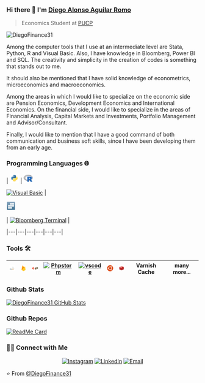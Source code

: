 
### Hi there 👋 I'm [Diego Alonso Aguilar Romo](https://DiegoFinance31.com.np)
> Economics Student at [PUCP](https://www.pucp.edu.pe)


<img src="https://komarev.com/ghpvc/?username=DiegoFinance31" alt="DiegoFinance31" />

<div>
 <p>
Among the computer tools that I use at an intermediate level are Stata, Python, R and Visual Basic. Also, I have knowledge in Bloomberg, Power BI and SQL. The creativity and simplicity in the creation of codes is something that stands out to me.

It should also be mentioned that I have solid knowledge of econometrics, microeconomics and macroeconomics.

Among the areas in which I would like to specialize on the economic side are Pension Economics, Development Economics and International Economics. On the financial side, I would like to specialize in the areas of Financial Analysis, Capital Markets and Investments, Portfolio Management and Advisor/Consultant.

Finally, I would like to mention that I have a good command of both communication and business soft skills, since I have been developing them from an early age.
</p>
</div>

### Programming Languages 🌐

| [<img src="https://raw.githubusercontent.com/github/explore/80688e429a7d4ef2fca1e82350fe8e3517d3494d/topics/python/python.png" alt="Python" width="24">](https://python.org/) | [<img src="https://raw.githubusercontent.com/github/explore/80688e429a7d4ef2fca1e82350fe8e3517d3494d/topics/r/r.png" alt="R" width="24">](https://r-project.org/)


[<img src="https://raw.githubusercontent.com/github/explore/80688e429a7d4ef2fca1e82350fe8e3517d3494d/topics/visual basic/visual basic.png" alt="Visual Basic" width="38">](https://visualstudio.microsoft.com/es/downloads/)  | 


[<img src="https://raw.githubusercontent.com/github/explore/80688e429a7d4ef2fca1e82350fe8e3517d3494d/topics/stata/stata.png" alt="Stata" width="24">](https://stata.org/)  


|  [<img src="https://raw.githubusercontent.com/github/explore/80688e429a7d4ef2fca1e82350fe8e3517d3494d/topics/Bloomberg Terminal/Bloomberg Terminal.png" alt="Bloomberg Terminal" width="24">](https://www.bloomberg.com/professional/solution/bloomberg-terminal/) |  



|---|---|---|---|---|---|
 
### Tools 🛠️

| [<img src="https://raw.githubusercontent.com/github/explore/80688e429a7d4ef2fca1e82350fe8e3517d3494d/topics/mysql/mysql.png" alt="mysql" width="24">](https://www.mysql.com/) |  [<img src="https://raw.githubusercontent.com/github/explore/80688e429a7d4ef2fca1e82350fe8e3517d3494d/topics/firebase/firebase.png" alt="firebase" width="24">](https://firebase.google.com/) | [<img src="https://raw.githubusercontent.com/github/explore/80688e429a7d4ef2fca1e82350fe8e3517d3494d/topics/git/git.png" alt="Git" width="24">](https://git-scm.com/) |  [<img src="https://logonoid.com/images/phpstorm-logo.png" alt="Phpstorm" width="24">](https://www.jetbrains.com/phpstorm/) | [<img src="https://upload.wikimedia.org/wikipedia/commons/thumb/2/2d/Visual_Studio_Code_1.18_icon.svg/1200px-Visual_Studio_Code_1.18_icon.svg.png" alt="vscode" width="24">](https://code.visualstudio.com/) | [<img src="https://raw.githubusercontent.com/github/explore/80688e429a7d4ef2fca1e82350fe8e3517d3494d/topics/ubuntu/ubuntu.png" alt="Ubuntu" width="24">](https://ubuntu.com/)  |  [<img src="https://raw.githubusercontent.com/github/explore/80688e429a7d4ef2fca1e82350fe8e3517d3494d/topics/redis/redis.png" alt="Redis" width="24">](https://redis.io/) | Varnish Cache | many more...
|---|---|---|---|---|---|---|---|---|

### Github Stats

[![DiegoFinance31 GitHub Stats](https://github-readme-stats.vercel.app/api?username=DiegoFinance31&show_icons=true&count_private=true)](https://github.com/DiegoFinance31)

### Github Repos

[![ReadMe Card](https://github-readme-stats.vercel.app/api/pin/?username=DiegoFinance31&repo=Aguilar-Romo-Diego-Alonso_r_py_jl&show_owner=true)](https://github.com/DiegoFinance31/Aguilar-Romo-Diego-Alonso_r_py_jl )

<h3> 🤝🏻 Connect with Me </h3>


<p align="center">
<a href="https://www.instagram.com/diegoaguilarromo/" target="_blank"><img alt="Instagram" src="https://img.shields.io/badge/Instagram-www.instagram.com/diegoaguilarromo/-blue?style=flat&logo=google-chrome"></a>
<a href="https://www.linkedin.com/in/diego-alonso-aguilar-romo-484b541ba/" target="_blank"><img alt="LinkedIn" src="https://img.shields.io/badge/LinkedIn-@diegoalonsoaguilarromo-blue?style=flat&logo=linkedin"></a>
<a href="mailto:alonso.aguilarr@@pucp.edu.pe"><img alt="Email" src="https://img.shields.io/badge/Email-alonso.aguilarr@pucp.edu.pe-blue?style=flat&logo=gmail"></a>
</p>


⭐️ From [@DiegoFinance31](https://github.com/DiegoFinance31)

